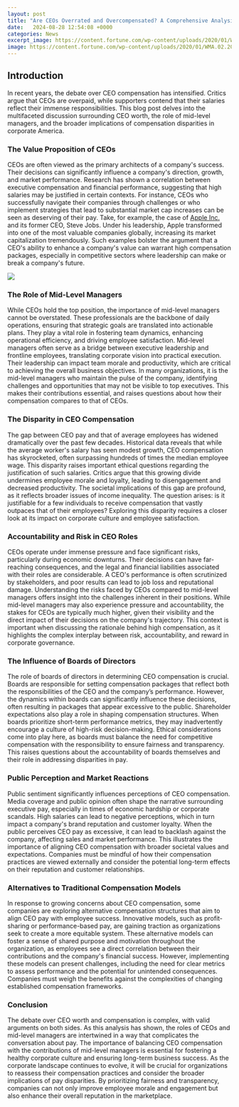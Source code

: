 ```yaml
---
layout: post
title: "Are CEOs Overrated and Overcompensated? A Comprehensive Analysis"
date:   2024-08-28 12:54:08 +0000
categories: News
excerpt_image: https://content.fortune.com/wp-content/uploads/2020/01/WMA.02.20.Ceos-Composite.jpg?resize=1200,600
image: https://content.fortune.com/wp-content/uploads/2020/01/WMA.02.20.Ceos-Composite.jpg?resize=1200,600
---
```


## Introduction
In recent years, the debate over CEO compensation has intensified. Critics argue that CEOs are overpaid, while supporters contend that their salaries reflect their immense responsibilities. This blog post delves into the multifaceted discussion surrounding CEO worth, the role of mid-level managers, and the broader implications of compensation disparities in corporate America.
### The Value Proposition of CEOs
CEOs are often viewed as the primary architects of a company's success. Their decisions can significantly influence a company's direction, growth, and market performance. Research has shown a correlation between executive compensation and financial performance, suggesting that high salaries may be justified in certain contexts. For instance, CEOs who successfully navigate their companies through challenges or who implement strategies that lead to substantial market cap increases can be seen as deserving of their pay. 
Take, for example, the case of [Apple Inc.](https://fr.edu.vn/en/Apple_Inc.) and its former CEO, Steve Jobs. Under his leadership, Apple transformed into one of the most valuable companies globally, increasing its market capitalization tremendously. Such examples bolster the argument that a CEO's ability to enhance a company's value can warrant high compensation packages, especially in competitive sectors where leadership can make or break a company's future.

![](https://content.fortune.com/wp-content/uploads/2020/01/WMA.02.20.Ceos-Composite.jpg?resize=1200,600)
### The Role of Mid-Level Managers
While CEOs hold the top position, the importance of mid-level managers cannot be overstated. These professionals are the backbone of daily operations, ensuring that strategic goals are translated into actionable plans. They play a vital role in fostering team dynamics, enhancing operational efficiency, and driving employee satisfaction.
Mid-level managers often serve as a bridge between executive leadership and frontline employees, translating corporate vision into practical execution. Their leadership can impact team morale and productivity, which are critical to achieving the overall business objectives. In many organizations, it is the mid-level managers who maintain the pulse of the company, identifying challenges and opportunities that may not be visible to top executives. This makes their contributions essential, and raises questions about how their compensation compares to that of CEOs.
### The Disparity in CEO Compensation
The gap between CEO pay and that of average employees has widened dramatically over the past few decades. Historical data reveals that while the average worker's salary has seen modest growth, CEO compensation has skyrocketed, often surpassing hundreds of times the median employee wage. This disparity raises important ethical questions regarding the justification of such salaries.
Critics argue that this growing divide undermines employee morale and loyalty, leading to disengagement and decreased productivity. The societal implications of this gap are profound, as it reflects broader issues of income inequality. The question arises: is it justifiable for a few individuals to receive compensation that vastly outpaces that of their employees? Exploring this disparity requires a closer look at its impact on corporate culture and employee satisfaction.
### Accountability and Risk in CEO Roles
CEOs operate under immense pressure and face significant risks, particularly during economic downturns. Their decisions can have far-reaching consequences, and the legal and financial liabilities associated with their roles are considerable. A CEO's performance is often scrutinized by stakeholders, and poor results can lead to job loss and reputational damage.
Understanding the risks faced by CEOs compared to mid-level managers offers insight into the challenges inherent in their positions. While mid-level managers may also experience pressure and accountability, the stakes for CEOs are typically much higher, given their visibility and the direct impact of their decisions on the company's trajectory. This context is important when discussing the rationale behind high compensation, as it highlights the complex interplay between risk, accountability, and reward in corporate governance.
### The Influence of Boards of Directors
The role of boards of directors in determining CEO compensation is crucial. Boards are responsible for setting compensation packages that reflect both the responsibilities of the CEO and the company’s performance. However, the dynamics within boards can significantly influence these decisions, often resulting in packages that appear excessive to the public.
Shareholder expectations also play a role in shaping compensation structures. When boards prioritize short-term performance metrics, they may inadvertently encourage a culture of high-risk decision-making. Ethical considerations come into play here, as boards must balance the need for competitive compensation with the responsibility to ensure fairness and transparency. This raises questions about the accountability of boards themselves and their role in addressing disparities in pay.
### Public Perception and Market Reactions
Public sentiment significantly influences perceptions of CEO compensation. Media coverage and public opinion often shape the narrative surrounding executive pay, especially in times of economic hardship or corporate scandals. High salaries can lead to negative perceptions, which in turn impact a company's brand reputation and customer loyalty.
When the public perceives CEO pay as excessive, it can lead to backlash against the company, affecting sales and market performance. This illustrates the importance of aligning CEO compensation with broader societal values and expectations. Companies must be mindful of how their compensation practices are viewed externally and consider the potential long-term effects on their reputation and customer relationships.
### Alternatives to Traditional Compensation Models
In response to growing concerns about CEO compensation, some companies are exploring alternative compensation structures that aim to align CEO pay with employee success. Innovative models, such as profit-sharing or performance-based pay, are gaining traction as organizations seek to create a more equitable system.
These alternative models can foster a sense of shared purpose and motivation throughout the organization, as employees see a direct correlation between their contributions and the company's financial success. However, implementing these models can present challenges, including the need for clear metrics to assess performance and the potential for unintended consequences. Companies must weigh the benefits against the complexities of changing established compensation frameworks.
### Conclusion
The debate over CEO worth and compensation is complex, with valid arguments on both sides. As this analysis has shown, the roles of CEOs and mid-level managers are intertwined in a way that complicates the conversation about pay. The importance of balancing CEO compensation with the contributions of mid-level managers is essential for fostering a healthy corporate culture and ensuring long-term business success.
As the corporate landscape continues to evolve, it will be crucial for organizations to reassess their compensation practices and consider the broader implications of pay disparities. By prioritizing fairness and transparency, companies can not only improve employee morale and engagement but also enhance their overall reputation in the marketplace.